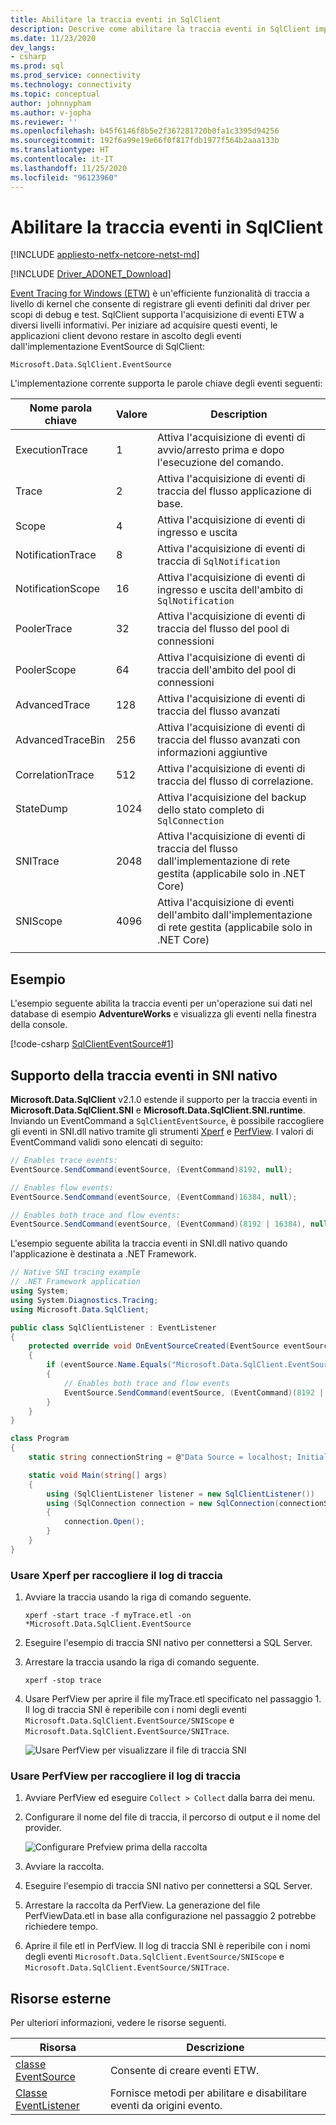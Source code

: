 ```yaml
---
title: Abilitare la traccia eventi in SqlClient
description: Descrive come abilitare la traccia eventi in SqlClient implementando un listener di eventi e come accedere ai dati dell'evento.
ms.date: 11/23/2020
dev_langs:
- csharp
ms.prod: sql
ms.prod_service: connectivity
ms.technology: connectivity
ms.topic: conceptual
author: johnnypham
ms.author: v-jopha
ms.reviewer: ''
ms.openlocfilehash: b45f6146f8b5e2f367281720b0fa1c3395d94256
ms.sourcegitcommit: 192f6a99e19e66f0f817fdb1977f564b2aaa133b
ms.translationtype: HT
ms.contentlocale: it-IT
ms.lasthandoff: 11/25/2020
ms.locfileid: "96123960"
---
```

# <a name="enable-event-tracing-in-sqlclient"></a>Abilitare la traccia eventi in SqlClient

[!INCLUDE [appliesto-netfx-netcore-netst-md](../../includes/appliesto-netfx-netcore-netst-md.md)]

[!INCLUDE [Driver_ADONET_Download](../../includes/driver_adonet_download.md)]

[Event Tracing for Windows (ETW)](/windows/win32/etw/event-tracing-portal) è un'efficiente funzionalità di traccia a livello di kernel che consente di registrare gli eventi definiti dal driver per scopi di debug e test. SqlClient supporta l'acquisizione di eventi ETW a diversi livelli informativi. Per iniziare ad acquisire questi eventi, le applicazioni client devono restare in ascolto degli eventi dall'implementazione EventSource di SqlClient:

```
Microsoft.Data.SqlClient.EventSource
```

L'implementazione corrente supporta le parole chiave degli eventi seguenti:

| Nome parola chiave | Valore | Description |
| ------------ | ----- | ----------- |
| ExecutionTrace | 1 | Attiva l'acquisizione di eventi di avvio/arresto prima e dopo l'esecuzione del comando. |
| Trace | 2 | Attiva l'acquisizione di eventi di traccia del flusso applicazione di base. |
| Scope | 4 | Attiva l'acquisizione di eventi di ingresso e uscita |
| NotificationTrace | 8 | Attiva l'acquisizione di eventi di traccia di `SqlNotification` |
| NotificationScope | 16 | Attiva l'acquisizione di eventi di ingresso e uscita dell'ambito di `SqlNotification` |
| PoolerTrace | 32 | Attiva l'acquisizione di eventi di traccia del flusso del pool di connessioni |
| PoolerScope | 64 | Attiva l'acquisizione di eventi di traccia dell'ambito del pool di connessioni |
| AdvancedTrace | 128 | Attiva l'acquisizione di eventi di traccia del flusso avanzati |
| AdvancedTraceBin  | 256 | Attiva l'acquisizione di eventi di traccia del flusso avanzati con informazioni aggiuntive |
| CorrelationTrace | 512 | Attiva l'acquisizione di eventi di traccia del flusso di correlazione. |
| StateDump | 1024 | Attiva l'acquisizione del backup dello stato completo di `SqlConnection` |
| SNITrace | 2048 | Attiva l'acquisizione di eventi di traccia del flusso dall'implementazione di rete gestita (applicabile solo in .NET Core) |
| SNIScope | 4096 | Attiva l'acquisizione di eventi dell'ambito dall'implementazione di rete gestita (applicabile solo in .NET Core) |
|||

## <a name="example"></a>Esempio
L'esempio seguente abilita la traccia eventi per un'operazione sui dati nel database di esempio **AdventureWorks** e visualizza gli eventi nella finestra della console.

[!code-csharp [SqlClientEventSource#1](~/../sqlclient/doc/samples/SqlClientEventSource.cs#1)]

## <a name="event-tracing-support-in-native-sni"></a>Supporto della traccia eventi in SNI nativo

**Microsoft.Data.SqlClient** v2.1.0 estende il supporto per la traccia eventi in **Microsoft.Data.SqlClient.SNI** e **Microsoft.Data.SqlClient.SNI.runtime**. Inviando un EventCommand a `SqlClientEventSource`, è possibile raccogliere gli eventi in SNI.dll nativo tramite gli strumenti [Xperf](https://docs.microsoft.com/windows-hardware/test/wpt/) e [PerfView](https://github.com/microsoft/perfview). I valori di EventCommand validi sono elencati di seguito:

```cs
// Enables trace events:
EventSource.SendCommand(eventSource, (EventCommand)8192, null);

// Enables flow events:
EventSource.SendCommand(eventSource, (EventCommand)16384, null);

// Enables both trace and flow events:
EventSource.SendCommand(eventSource, (EventCommand)(8192 | 16384), null);
```

L'esempio seguente abilita la traccia eventi in SNI.dll nativo quando l'applicazione è destinata a .NET Framework. 

```cs
// Native SNI tracing example
// .NET Framework application
using System;
using System.Diagnostics.Tracing;
using Microsoft.Data.SqlClient;

public class SqlClientListener : EventListener
{
    protected override void OnEventSourceCreated(EventSource eventSource)
    {
        if (eventSource.Name.Equals("Microsoft.Data.SqlClient.EventSource"))
        {
            // Enables both trace and flow events
            EventSource.SendCommand(eventSource, (EventCommand)(8192 | 16384), null);
        }
    }
}

class Program
{
    static string connectionString = @"Data Source = localhost; Initial Catalog = AdventureWorks;Integrated Security=true;";

    static void Main(string[] args)
    {
        using (SqlClientListener listener = new SqlClientListener())
        using (SqlConnection connection = new SqlConnection(connectionString))
        {
            connection.Open();
        }        
    }
}
```

### <a name="use-xperf-to-collect-trace-log"></a>Usare Xperf per raccogliere il log di traccia

1. Avviare la traccia usando la riga di comando seguente.

   ```
   xperf -start trace -f myTrace.etl -on *Microsoft.Data.SqlClient.EventSource
   ```
   
2. Eseguire l'esempio di traccia SNI nativo per connettersi a SQL Server.

3. Arrestare la traccia usando la riga di comando seguente.

   ```
   xperf -stop trace
   ```
   
4. Usare PerfView per aprire il file myTrace.etl specificato nel passaggio 1. Il log di traccia SNI è reperibile con i nomi degli eventi `Microsoft.Data.SqlClient.EventSource/SNIScope` e `Microsoft.Data.SqlClient.EventSource/SNITrace`. 

   ![Usare PerfView per visualizzare il file di traccia SNI](media/view-event-trace-native-sni.png)


### <a name="use-perfview-to-collect-trace-log"></a>Usare PerfView per raccogliere il log di traccia

1. Avviare PerfView ed eseguire `Collect > Collect` dalla barra dei menu.

2. Configurare il nome del file di traccia, il percorso di output e il nome del provider.

   ![Configurare Prefview prima della raccolta](media/collect-event-trace-native-sni.png)
   
3. Avviare la raccolta.

4. Eseguire l'esempio di traccia SNI nativo per connettersi a SQL Server.

5. Arrestare la raccolta da PerfView. La generazione del file PerfViewData.etl in base alla configurazione nel passaggio 2 potrebbe richiedere tempo.

6. Aprire il file etl in PerfView. Il log di traccia SNI è reperibile con i nomi degli eventi `Microsoft.Data.SqlClient.EventSource/SNIScope` e `Microsoft.Data.SqlClient.EventSource/SNITrace`. 


## <a name="external-resources"></a>Risorse esterne  
Per ulteriori informazioni, vedere le risorse seguenti.  
  
|Risorsa|Descrizione|  
|--------------|-----------------|  
|[classe EventSource](/dotnet/api/system.diagnostics.tracing.eventsource)|Consente di creare eventi ETW.| 
|[Classe EventListener](/dotnet/api/system.diagnostics.tracing.eventlistener)|Fornisce metodi per abilitare e disabilitare eventi da origini evento.|
